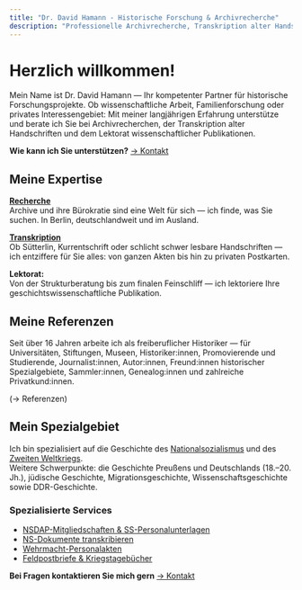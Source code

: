 ```yaml
---
title: "Dr. David Hamann - Historische Forschung & Archivrecherche"
description: "Professionelle Archivrecherche, Transkription alter Handschriften und Lektorat. Spezialisiert auf NS-Zeit und Zweiten Weltkrieg."
---
```


# Herzlich willkommen!

Mein Name ist Dr. David Hamann — Ihr kompetenter Partner für historische Forschungsprojekte. Ob wissenschaftliche Arbeit, Familienforschung oder privates Interessengebiet: Mit meiner langjährigen Erfahrung unterstütze und berate ich Sie bei Archivrecherchen, der Transkription alter Handschriften und dem Lektorat wissenschaftlicher Publikationen.

**Wie kann ich Sie unterstützen?** [→ Kontakt](/kontakt)

## Meine Expertise

**[Recherche](/recherche/)**  
Archive und ihre Bürokratie sind eine Welt für sich — ich finde, was Sie suchen. In Berlin, deutschlandweit und im Ausland.

**[Transkription](/transkription/)**  
Ob Sütterlin, Kurrentschrift oder schlicht schwer lesbare Handschriften — ich entziffere für Sie alles: von ganzen Akten bis hin zu privaten Postkarten.

**Lektorat:**  
Von der Strukturberatung bis zum finalen Feinschliff — ich lektoriere Ihre geschichtswissenschaftliche Publikation.

## Meine Referenzen

Seit über 16 Jahren arbeite ich als freiberuflicher Historiker — für Universitäten, Stiftungen, Museen, Historiker:innen, Promovierende und Studierende, Journalist:innen, Autor:innen, Freund:innen historischer Spezialgebiete, Sammler:innen, Genealog:innen und zahlreiche Privatkund:innen.

(→ Referenzen)

## Mein Spezialgebiet

Ich bin spezialisiert auf die Geschichte des [Nationalsozialismus](/nationalsozialismus/) und des [Zweiten Weltkriegs](/zweiter-weltkrieg/).  
Weitere Schwerpunkte: die Geschichte Preußens und Deutschlands (18.–20. Jh.), jüdische Geschichte, Migrationsgeschichte, Wissenschaftsgeschichte sowie DDR-Geschichte.

### Spezialisierte Services
- [NSDAP-Mitgliedschaften & SS-Personalunterlagen](/nationalsozialismus/personalunterlagen/)
- [NS-Dokumente transkribieren](/nationalsozialismus/dokumente/)
- [Wehrmacht-Personalakten](/zweiter-weltkrieg/militaerakten/)
- [Feldpostbriefe & Kriegstagebücher](/zweiter-weltkrieg/feldpost/)

**Bei Fragen kontaktieren Sie mich gern** [→ Kontakt](/kontakt/)
